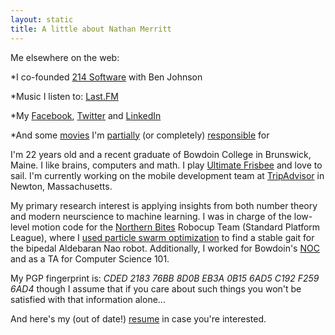 ```yaml
---
layout: static
title: A little about Nathan Merritt
---
```


Me elsewhere on the web:

 *I co-founded [214 Software](http://twofourteen.com) with Ben Johnson

 *Music I listen to: [Last.FM](http://www.last.fm/user/satH4n/)

 *My [Facebook](http://facebook.com/gnmerritt), [Twitter](http://twitter.com/gnmerritt) and [LinkedIn](http://www.linkedin.com/profile?viewProfile=&key=25508982&trk=tab_pro)

 *And some [movies](http://youtube.com/profile?user=satH4n) I'm [partially](http://vimeo.com/4362627) (or completely) [responsible](http://vimeo.com/22967514) for


I'm 22 years old and a recent graduate of Bowdoin College in
Brunswick, Maine. I like brains, computers and math. I play [Ultimate
Frisbee](http://stonedclown.com) and love to sail. I'm currently
working on the mobile development team at
[TripAdvisor](http://tripadvisor.com) in Newton, Massachusetts.

My primary research interest is applying insights from both number
theory and modern neurscience to machine learning. I was in charge of
the low-level motion code for the [Northern
Bites](http://robocup.bowdoin.edu/blog/) Robocup Team (Standard
Platform League), where I [used particle swarm
optimization](http://www.bowdoin.edu/student-fellowships/pdf/summer-2010/n-merritt.pdf)
to find a stable gait for the bipedal Aldebaran Nao
robot. Additionally, I worked for Bowdoin's
[NOC](http://www.bowdoin.edu/it/) and as a TA for Computer Science
101.

My PGP fingerprint is: <i>CDED 2183 76BB 8D0B EB3A 0B15 6AD5 C192 F259
6AD4</i> though I assume that if you care about such things you won't be
satisfied with that information alone...

And here's my (out of date!) [resume](/gnmerritt-resume.pdf) in case you're interested.

